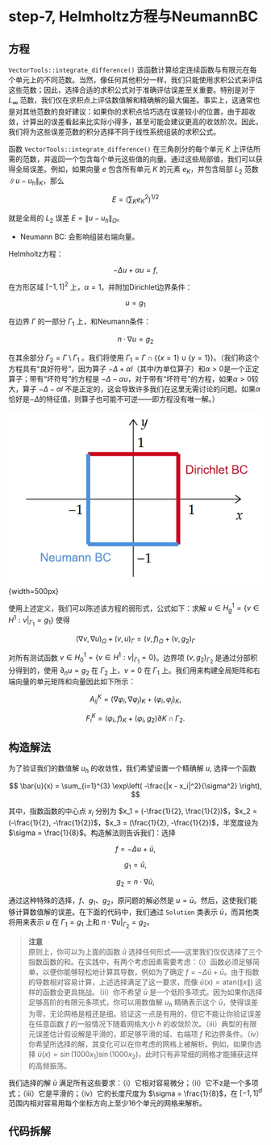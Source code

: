 # step-7, Helmholtz方程与NeumannBC

## 方程

 `VectorTools::integrate_difference()` 该函数计算给定连续函数与有限元在每个单元上的不同范数。当然，像任何其他积分一样，我们只能使用求积公式来评估这些范数；因此，选择合适的求积公式对于准确评估误差至关重要。特别是对于 $L_{\infty}$ 范数，我们仅在求积点上评估数值解和精确解的最大偏差。事实上，这通常也是对其他范数的良好建议：如果你的求积点恰巧选在误差较小的位置，由于超收敛，计算出的误差看起来比实际小得多，甚至可能会建议更高的收敛阶次。因此，我们将为这些误差范数的积分选择不同于线性系统组装的求积公式。

函数 `VectorTools::integrate_difference()` 在三角剖分的每个单元 $K$ 上评估所需的范数，并返回一个包含每个单元这些值的向量。通过这些局部值，我们可以获得全局误差。例如，如果向量 $e$ 包含所有单元 $K$ 的元素 $e_K$，并包含局部 $L_2$ 范数 $\|u - u_h\|_K$，那么

$$
E = \left( \sum_K e_K^2 \right)^{1/2}
$$

就是全局的 $L_2$ 误差 $E = \|u - u_h\|_{\Omega}$。

* Neumann BC: 会影响组装右端向量。


Helmholtz方程：

$$ -\Delta u + \alpha u = f, $$

在方形区域 $[-1, 1]^2$ 上，$\alpha = 1$，并附加Dirichlet边界条件：

$$ u = g_1 $$

在边界 $\Gamma$ 的一部分 $\Gamma_1$ 上，和Neumann条件：

$$ n \cdot \nabla u = g_2 $$

在其余部分 $\Gamma_2 = \Gamma \setminus \Gamma_1$ 。我们将使用 $\Gamma_1 = \Gamma \cap \{ \{ x = 1 \} \cup \{ y = 1 \} \}$。（我们称这个方程具有“良好符号”，因为算子 $-\Delta + \alpha I$（其中$I$为单位算子）和$\alpha > 0$是一个正定算子；带有“坏符号”的方程是 $-\Delta - \alpha u$，对于带有“坏符号”的方程，如果$\alpha > 0$较大，算子 $-\Delta - \alpha I$ 不是正定的，这会导致许多我们在这里无需讨论的问题。如果$\alpha$恰好是$-\Delta$的特征值，则算子也可能不可逆——即方程没有唯一解。）

![输入图片说明](https://github.com/ymma98/picx-images-hosting/raw/master/20250119/image.5j4aimvnlc.webp){width=500px}

使用上述定义，我们可以陈述该方程的弱形式，公式如下：求解 $u \in H^1_g = \{ v \in H^1 : v|_{\Gamma_1} = g_1 \}$ 使得

$$ (\nabla v, \nabla u)_\Omega + (v, u)_\Gamma = (v, f)_\Omega + (v, g_2)_\Gamma $$

对所有测试函数 $v \in H^1_0 = \{ v \in H^1 : v|_{\Gamma_1} = 0 \}$。边界项 $(v, g_2)_{\Gamma_2}$ 是通过分部积分得到的，使用 $\partial_n u = g_2$ 在 $\Gamma_2$ 上，$v = 0$ 在 $\Gamma_1$ 上。我们用来构建全局矩阵和右端向量的单元矩阵和向量因此如下所示：

$$ A_{ij}^K = (\nabla \varphi_i, \nabla \varphi_j)_K + (\varphi_i, \varphi_j)_K, $$

$$ F^K_i = (\varphi_i, f)_K + (\varphi_i, g_2) \partial K \cap \Gamma_2. $$



## 构造解法

为了验证我们的数值解 $u_h$ 的收敛性，我们希望设置一个精确解 $u$, 选择一个函数

$$ \bar{u}(x) = \sum_{i=1}^{3} \exp\left( -\frac{|x - x_i|^2}{\sigma^2} \right), $$

其中，指数函数的中心点 $x_i$ 分别为 $x_1 = (-\frac{1}{2}, \frac{1}{2})$，$x_2 = (-\frac{1}{2}, -\frac{1}{2})$，$x_3 = (\frac{1}{2}, -\frac{1}{2})$，半宽度设为 $\sigma = \frac{1}{8}$。构造解法则告诉我们：选择

$$ f = -\Delta u + \bar{u}, $$

$$ g_1 = \bar{u}, $$

$$ g_2 = n \cdot \nabla \bar{u}, $$

通过这种特殊的选择，$f$、$g_1$、$g_2$，原问题的解必然是 $u = \bar{u}$。然后，这使我们能够计算数值解的误差。在下面的代码中，我们通过 `Solution` 类表示 $\bar{u}$，而其他类将用来表示 $u$ 在 $\Gamma_1 = g_1$ 上和 $n \cdot \nabla u|_{\Gamma_2} = g_2$。

> **注意**  
> 原则上，你可以为上面的函数 $\bar{u}$ 选择任何形式——这里我们仅仅选择了三个指数函数的和。在实践中，有两个考虑因素需要考虑：（i）函数必须足够简单，以便你能够轻松地计算其导数，例如为了确定 $f = -\Delta \bar{u} + \bar{u}$。由于指数的导数相对容易计算，上述选择满足了这一要求，而像 $\bar{u}(x) = \text{atan}(\|x\|)$ 这样的函数会更具挑战。（ii）你不希望 $\bar{u}$ 是一个低阶多项式。因为如果你选择足够高阶的有限元多项式，你可以用数值解 $u_h$ 精确表示这个 $\bar{u}$，使得误差为零，无论网格是粗还是细。验证这一点是有用的，但它不能让你验证误差在任意函数 $f$ 的一般情况下随着网格大小 $h$ 的收敛阶次。（iii）典型的有限元误差估计假设解是平滑的，即足够平滑的域、右端项 $f$ 和边界条件。（iv）你希望所选择的解，其变化可以在你考虑的网格上被解析。例如，如果你选择 $\bar{u}(x) = \sin(1000x_1)\sin(1000x_2)$，此时只有非常细的网格才能捕获这样的高频振荡。

我们选择的解 $\bar{u}$ 满足所有这些要求：（i）它相对容易微分；（ii）它不z是一个多项式；（iii）它是平滑的；（iv）它的长度尺度为 $\sigma = \frac{1}{8}$，在 $[-1, 1]^d$ 范围内相对容易用每个坐标方向上至少16个单元的网格来解析。


## 代码拆解


```cpp

```

<!--stackedit_data:
eyJoaXN0b3J5IjpbMTQ0OTQwNDkyLDExMDA3OTk1ODksLTk5ND
kzNDAyLC05NTE1NTA5MjAsLTQzNDk3OTgwNCwxNzU0NjE2Njkz
XX0=
-->